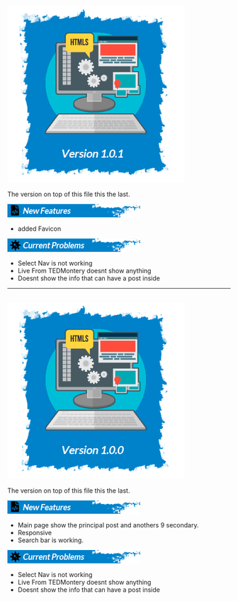 <img style="align:center" src="./app/asset/versionBanners/versions/version101.png">
<br>

The version on top of this file this the last.

<img src="./app/asset/versionBanners/newFeature.png"></img>

- added Favicon


<img src="./app/asset/versionBanners/CurrentProblems.png"></img>

- Select Nav is not working
- Live From TEDMontery doesnt show anything
- Doesnt show the info that can have a post inside


-----------------------------------------
<br>
<img style="align:center" src="./app/asset/versionBanners/versions/version100.png">
<br>

The version on top of this file this the last.

<img src="./app/asset/versionBanners/newFeature.png"></img>

- Main page show the principal post and anothers 9 secondary.
- Responsive
- Search bar is working. 


<img src="./app/asset/versionBanners/CurrentProblems.png"></img>

- Select Nav is not working
- Live From TEDMontery doesnt show anything
- Doesnt show the info that can have a post inside
